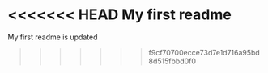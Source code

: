 <<<<<<< HEAD
My first readme 
=======
My first readme is updated
>>>>>>> f9cf70700ecce73d7e1d716a95bd8d515fbbd0f0

